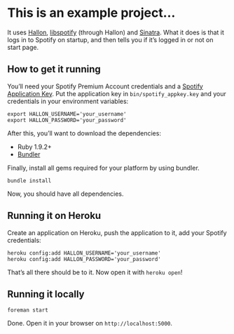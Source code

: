 # This is an example project…
It uses [Hallon](https://github.com/Burgestrand/Hallon), [libspotify](http://developer.spotify.com/en/libspotify/overview/) (through Hallon)
and [Sinatra](http://www.sinatrarb.com/). What it does is that it logs in to Spotify on startup, and then tells you if it’s logged in or not
on start page.

## How to get it running
You’ll need your Spotify Premium Account credentials and a [Spotify Application Key](https://developer.spotify.com/en/libspotify/application-key/).
Put the application key in `bin/spotify_appkey.key` and your credentials in your environment variables:

    export HALLON_USERNAME='your_username'
    export HALLON_PASSWORD='your_password'

After this, you’ll want to download the dependencies:

- Ruby 1.9.2+
- [Bundler](http://gembundler.com/)

Finally, install all gems required for your platform by using bundler.

    bundle install

Now, you should have all dependencies.

## Running it on Heroku
Create an application on Heroku, push the application to it, add your Spotify credentials:

    heroku config:add HALLON_USERNAME='your_username'
    heroku config:add HALLON_PASSWORD='your_password'

That’s all there should be to it. Now open it with `heroku open`!

## Running it locally

    foreman start

Done. Open it in your browser on `http://localhost:5000`.
